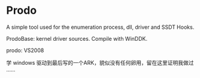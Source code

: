 # Prodo

A simple tool used for the enumeration process, dll, driver and SSDT Hooks.

ProdoBase: kernel driver sources. Compile with WinDDK.

prodo: VS2008

学 windows 驱动到最后写的一个ARK，貌似没有任何卵用，留在这里证明我做过 ……
